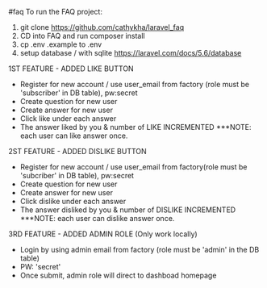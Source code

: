 #faq
To run the FAQ project:
1. git clone https://github.com/cathykha/laravel_faq
2. CD into FAQ and run composer install
3. cp .env .example to .env
4. setup database / with sqlite https://laravel.com/docs/5.6/database



1ST FEATURE - ADDED LIKE BUTTON
 - Register for new account / use user_email from factory (role must be 'subscriber' in DB table), pw:secret
 - Create question for new user
 - Create answer for new user
 - Click like under each answer
 - The answer liked by you & number of LIKE INCREMENTED
 ***NOTE: each user can like answer once.
 
 2ST FEATURE - ADDED DISLIKE BUTTON
  - Register for new account / use user_email from factory(role must be 'subcriber' in DB table), pw:secret
  - Create question for new user
  - Create answer for new user
  - Click dislike under each answer
  - The answer disliked by you & number of DISLIKE INCREMENTED
  ***NOTE: each user can dislike answer once.
 
 3RD FEATURE - ADDED ADMIN ROLE (Only work locally)
  - Login by using admin email from factory (role must be 'admin' in the DB table)
  - PW: 'secret'
  - Once submit, admin role will direct to dashboad homepage


 